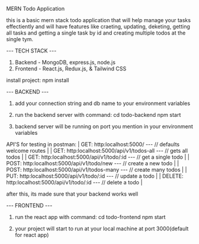 MERN Todo Application

this is a basic mern stack todo application that will help manage your tasks effectiently and will have features like craeting, updating, deketing, getting all tasks and getting a single task by id and creating multiple todos at the single tym.

--- TECH STACK ---

1. Backend - MongoDB, express.js, node.js
2. Frontend - React.js, Redux.js, & Tailwind CSS

install project:
npm install

--- BACKEND ---

1. add your connection string and db name to your environment variables
2. run the backend server with command:
   cd todo-backend
   npm start

3. backend server will be running on port you mention in your environment variables

API'S for testing in postman:
| GET: http:localhost:5000/ --- // defaults welcome routes |
| GET: http:localhost:5000/api/v1/todos-all --- // gets all todos |
| GET: http:localhost:5000/api/v1/todo/:id --- // get a single todo |
| POST: http:localhost:5000/api/v1/todo/new --- // create a new todo |
| POST: http:localhost:5000/api/v1/todos-many --- // create many todos |
| PUT: http:localhost:5000/api/v1/todo/:id --- // update a todo |
| DELETE: http:localhost:5000/api/v1/todo/:id --- // delete a todo |

after this, its made sure that your backend works well

--- FRONTEND ---

1. run the react app with command:
   cd todo-frontend
   npm start

2. your project will start to run at your local machine at port 3000(default for react app)
